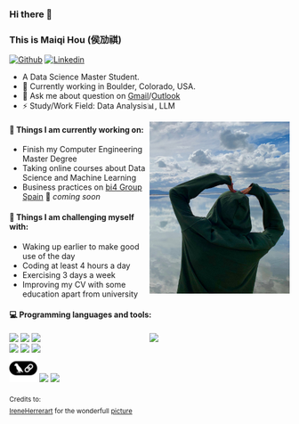 ### Hi there 👋 
### This is Maiqi Hou (侯劢祺)

[![Github](https://img.shields.io/badge/-Github-000?style=flat&logo=Github&logoColor=white)](https://github.com/HLeoF)
[![Linkedin](https://img.shields.io/badge/-LinkedIn-blue?style=flat&logo=Linkedin&logoColor=white)](https://www.linkedin.com/in/MaiqiH/)

- A Data Science Master Student.
- 🌱 Currently working in Boulder, Colorado, USA.
- 💬 Ask me about question on [Gmail](mailto:hmqf9819@gmail.com)/[Outlook](mailto:maiqi.hou@colorado.edu)
- ⚡ Study/Work Field: Data Analysis📊, LLM

<img align="right" alt="img" src="https://github.com/HLeoF/HLeoF/blob/main/IMG_0344.jpg" width="50%" height="auto" />

#### 🌱 Things I am currently working on: 
- Finish my Computer Engineering Master Degree  
- Taking online courses about Data Science and Machine Learning 
- Business practices on [bi4 Group Spain](https://github.com/bi4group) 🚀 *coming soon*

#### :muscle: Things I am challenging myself with:
- Waking up earlier to make good use of the day
- Coding at least 4 hours a day
- Exercising 3 days a week
- Improving my CV with some education apart from university

#### :computer: Programming languages and tools: 
<p>
	<img width="50%" align="right" src="https://github-readme-stats.vercel.app/api?username=HLeoF&show_icons=true&hide_border=true" />

<code><img width="10%" src="https://www.vectorlogo.zone/logos/java/java-ar21.svg"></code>
<code><img width="10%" src="https://www.vectorlogo.zone/logos/python/python-ar21.svg"></code>
<code><img width="8%" src="https://www.vectorlogo.zone/logos/r-project/r-project-icon.svg"></code>
<br />
<code><img width="10%" src="https://www.vectorlogo.zone/logos/pocoo_flask/pocoo_flask-ar21.svg"></code>
<code><img width="10%" src="https://www.vectorlogo.zone/logos/mysql/mysql-ar21.svg"></code>
<code><img width="10%" src="https://github.com/isocpp/logos/blob/master/cpp_logo.svg"></code>
<br />
<code><img width="10%" src="https://github.com/simple-icons/simple-icons/blob/master/icons/langchain.svg"></code>
<code><img width="10%" src="https://www.vectorlogo.zone/logos/apache_hadoop/apache_hadoop-ar21.svg"></code>
<code><img width="10%" src="https://www.vectorlogo.zone/logos/git-scm/git-scm-ar21.svg"></code>
</p>

<sub>Credits to: <br/>[IreneHerrerart](https://www.artstation.com/ireneherrera) for the wonderfull [picture](https://github.com/FernandoRoldan93/FernandoRoldan93/blob/master/cover_image.jpg)</sub>
